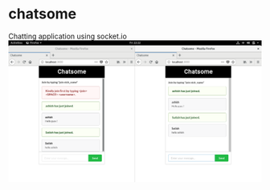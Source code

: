 # chatsome
Chatting application using socket.io
![alt text](https://github.com/ashishkumarsinghh/chatsome/blob/master/public/Screenshot.png)
